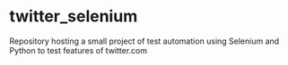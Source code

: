 # twitter_selenium
Repository hosting a small project of test automation using Selenium and Python to test features of twitter.com
